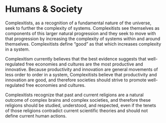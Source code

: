 # Humans & Society

Complexitists, as a recognition of a fundamental nature of the universe, seek to further the complexity of systems.  Complexitists see themselves as components of this larger natural progression and they seek to move with that progression by increasing the complexity of systems within and around themselves.  Complexitists define “good” as that which increases complexity in a system.

Complexitism currently believes that the best evidence suggests that well-regulated free economies and cultures are the most productive and innovative.  Because productivity and innovation are general movements of less order to order in a system, Complexitists believe that productivity and innovation are good, and therefore societies should strive to promote well-regulated free economies and cultures.

Complexitists recognize that past and current religions are a natural outcome of complex brains and complex societies, and therefore these religions should be studied, understood, and respected, even if the tenets of those religions contradict current scientific theories and should not define current human actions.
